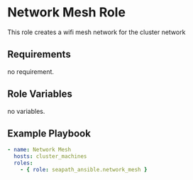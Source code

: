# Network Mesh Role

This role creates a wifi mesh network for the cluster network

## Requirements

no requirement.

## Role Variables

no variables.

## Example Playbook

```yaml
- name: Network Mesh
  hosts: cluster_machines
  roles:
    - { role: seapath_ansible.network_mesh }
```
